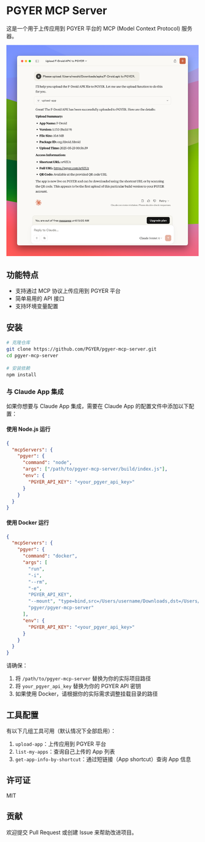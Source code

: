 # PGYER MCP Server

这是一个用于上传应用到 PGYER 平台的 MCP (Model Context Protocol) 服务器。

![Claude Screenshot](https://raw.githubusercontent.com/PGYER/pgyer-mcp-server/refs/heads/main/assets/claude-screenshot.png)

## 功能特点

- 支持通过 MCP 协议上传应用到 PGYER 平台
- 简单易用的 API 接口
- 支持环境变量配置

## 安装

```bash
# 克隆仓库
git clone https://github.com/PGYER/pgyer-mcp-server.git
cd pgyer-mcp-server

# 安装依赖
npm install
```

### 与 Claude App 集成

如果你想要与 Claude App 集成，需要在 Claude App 的配置文件中添加以下配置：

#### 使用 Node.js 运行

```json
{
  "mcpServers": {
    "pgyer": {
      "command": "node",
      "args": ["/path/to/pgyer-mcp-server/build/index.js"],
      "env": {
        "PGYER_API_KEY": "<your_pgyer_api_key>"
      }
    }
  }
}
```

#### 使用 Docker 运行

```json
{
  "mcpServers": {
    "pgyer": {
      "command": "docker",
      "args": [
        "run",
        "-i",
        "--rm",
        "-e",
        "PGYER_API_KEY",
        "--mount", "type=bind,src=/Users/username/Downloads,dst=/Users/username/Downloads",
        "pgyer/pgyer-mcp-server"
      ],
      "env": {
        "PGYER_API_KEY": "<your_pgyer_api_key>"
      }
    }
  }
}
```

请确保：
1. 将 `/path/to/pgyer-mcp-server` 替换为你的实际项目路径
2. 将 `your_pgyer_api_key` 替换为你的 PGYER API 密钥
3. 如果使用 Docker，请根据你的实际需求调整挂载目录的路径

## 工具配置

有以下几组工具可用（默认情况下全部启用）：

1. `upload-app`：上传应用到 PGYER 平台
2. `list-my-apps`：查询自己上传的 App 列表
3. `get-app-info-by-shortcut`：通过短链接（App shortcut）查询 App 信息

## 许可证

MIT

## 贡献

欢迎提交 Pull Request 或创建 Issue 来帮助改进项目。 
